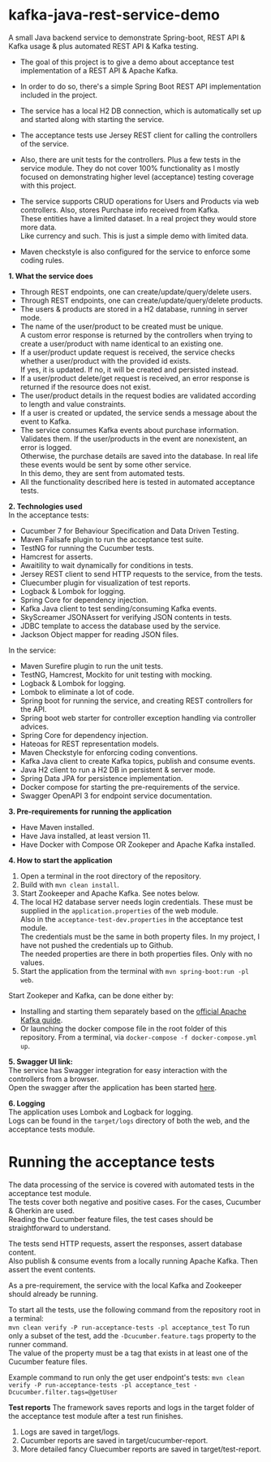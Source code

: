# kafka-java-rest-service-demo
A small Java backend service to demonstrate Spring-boot, REST API & Kafka usage & plus automated REST API & Kafka testing.  
* The goal of this project is to give a demo about acceptance test implementation of a REST API & Apache Kafka.  
* In order to do so, there's a simple Spring Boot REST API implementation included in the project.    
* The service has a local H2 DB connection, which is automatically set up and started along with starting the service.    
* The acceptance tests use Jersey REST client for calling the controllers of the service.  
* Also, there are unit tests for the controllers. Plus a few tests in the service module. They do not cover 100% functionality as I mostly focused on demonstrating higher level (acceptance) testing coverage with this project.

* The service supports CRUD operations for Users and Products via web controllers. Also, stores Purchase info received from Kafka.  
These entities have a limited dataset. In a real project they would store more data.  
Like currency and such. This is just a simple demo with limited data.

* Maven checkstyle is also configured for the service to enforce some coding rules.  

**1. What the service does**
- Through REST endpoints, one can create/update/query/delete users.
- Through REST endpoints, one can create/update/query/delete products.
- The users & products are stored in a H2 database, running in server mode.
- The name of the user/product to be created must be unique.  
A custom error response is returned by the controllers when trying to create a user/product with name identical to an existing one.
- If a user/product update request is received, the service checks whether a user/product with the provided id exists.  
If yes, it is updated. If no, it will be created and persisted instead.  
- If a user/product delete/get request is received, an error response is returned if the resource does not exist.
- The user/product details in the request bodies are validated according to length and value constraints.
- If a user is created or updated, the service sends a message about the event to Kafka.
- The service consumes Kafka events about purchase information. Validates them. If the user/products in the event are nonexistent, an error is logged.  
Otherwise, the purchase details are saved into the database. In real life these events would be sent by some other service.  
In this demo, they are sent from automated tests.
- All the functionality described here is tested in automated acceptance tests.  

**2. Technologies used**  
In the acceptance tests:  
- Cucumber 7 for Behaviour Specification and Data Driven Testing.
- Maven Failsafe plugin to run the acceptance test suite.
- TestNG for running the Cucumber tests.
- Hamcrest for asserts.
- Awaitility to wait dynamically for conditions in tests.
- Jersey REST client to send HTTP requests to the service, from the tests.
- Cluecumber plugin for visualization of test reports.
- Logback & Lombok for logging.
- Spring Core for dependency injection.
- Kafka Java client to test sending/consuming Kafka events.
- SkyScreamer JSONAssert for verifying JSON contents in tests.
- JDBC template to access the database used by the service.
- Jackson Object mapper for reading JSON files.

In the service:  
- Maven Surefire plugin to run the unit tests.
- TestNG, Hamcrest, Mockito for unit testing with mocking.
- Logback & Lombok for logging.
- Lombok to eliminate a lot of code.
- Spring boot for running the service, and creating REST controllers for the API.
- Spring boot web starter for controller exception handling via controller advices.
- Spring Core for dependency injection.
- Hateoas for REST representation models.
- Maven Checkstyle for enforcing coding conventions.
- Kafka Java client to create Kafka topics, publish and consume events.
- Java H2 client to run a H2 DB in persistent & server mode.
- Spring Data JPA for persistence implementation.
- Docker compose for starting the pre-requirements of the service.
- Swagger OpenAPI 3 for endpoint service documentation.

**3. Pre-requirements for running the application**
- Have Maven installed.
- Have Java installed, at least version 11.
- Have Docker with Compose OR Zookeper and Apache Kafka installed.
 
**4. How to start the application**
1. Open a terminal in the root directory of the repository.  
1. Build with ```mvn clean install```.  
1. Start Zookeeper and Apache Kafka. See notes below.  
1. The local H2 database server needs login credentials. These must be supplied in the ```application.properties``` of the web module.  
Also in the ```acceptance-test-dev.properties``` in the acceptance test module.  
The credentials must be the same in both property files. In my project, I have not pushed the credentials up to Github.  
The needed properties are there in both properties files. Only with no values.
1. Start the application from the terminal with ```mvn spring-boot:run -pl web```.

Start Zookeper and Kafka, can be done either by:
  * Installing and starting them separately based on the [official Apache Kafka guide](https://kafka.apache.org/quickstart).  
  * Or launching the docker compose file in the root folder of this repository. From a terminal, via ```docker-compose -f docker-compose.yml up```.    

**5. Swagger UI link:**  
The service has Swagger integration for easy interaction with the controllers from a browser.  
Open the swagger after the application has been started [here](http://localhost:8080/swagger-ui.html).

**6. Logging**  
The application uses Lombok and Logback for logging.  
Logs can be found in the ```target/logs``` directory of both the web, and the acceptance tests module.  

# Running the acceptance tests  
The data processing of the service is covered with automated tests in the acceptance test module.  
The tests cover both negative and positive cases. For the cases, Cucumber & Gherkin are used.  
Reading the Cucumber feature files, the test cases should be straightforward to understand.

The tests send HTTP requests, assert the responses, assert database content.  
Also publish & consume events from a locally running Apache Kafka. Then assert the event contents.
  
As a pre-requirement, the service with the local Kafka and Zookeeper should already be running.    

To start all the tests, use the following command from the repository root in a terminal:  
    ```
    mvn clean verify -P run-acceptance-tests -pl acceptance_test
    ```
To run only a subset of the test, add the ```-Dcucumber.feature.tags``` property to the runner command.  
The value of the property must be a tag that exists in at least one of the Cucumber feature files.

Example command to run only the get user endpoint's tests:
    ```
    mvn clean verify -P run-acceptance-tests -pl acceptance_test -Dcucumber.filter.tags=@getUser
    ```  
    
**Test reports**
The framework saves reports and logs in the target folder of the acceptance test module after a test run finishes.
1. Logs are saved in target/logs.
1. Cucumber reports are saved in target/cucumber-report.
1. More detailed fancy Cluecumber reports are saved in target/test-report.
